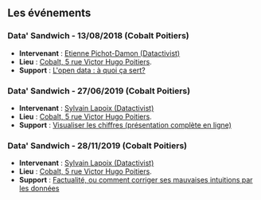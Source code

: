 ## Les événements

### Data' Sandwich - 13/08/2018 (Cobalt Poitiers)

* **Intervenant** : [Etienne Pichot-Damon (Datactivist)](http://twitter.com/Etienne010101)
* **Lieu** : [Cobalt, 5 rue Victor Hugo Poitiers](https://www.openstreetmap.org/node/1392914243).
* **Support** : [L'open data : à quoi ça sert?](https://datactivist.coop/infolab_poitiers/ODaquoicasert/prez.pdf)
### Data' Sandwich - 27/06/2019 (Cobalt Poitiers)

* **Intervenant** : [Sylvain Lapoix (Datactivist)](http://twitter.com/sylvainlapoix)
* **Lieu** : [Cobalt, 5 rue Victor Hugo Poitiers](https://www.openstreetmap.org/node/1392914243).
* **Support** : [Visualiser les chiffres (présentation complète en ligne)](https://datactivist.coop/infolab_poitiers/dataviz_sandwich/)

### Data' Sandwich - 28/11/2019 (Cobalt Poitiers)

* **Intervenant** : [Sylvain Lapoix (Datactivist)](http://twitter.com/sylvainlapoix)
* **Lieu** : [Cobalt, 5 rue Victor Hugo Poitiers](https://www.openstreetmap.org/node/1392914243).
* **Support** : [Factualité, ou comment corriger ses mauvaises intuitions par les données](https://datactivist.coop/infolab_poitiers/facto_sandwich/)
